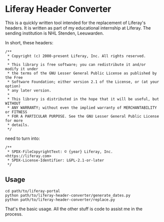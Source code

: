 # Liferay Header Converter

This is a quickly written tool intended for the replacement of Liferay's
headers. It is written as part of my educational internship at Liferay. The
sending institution is NHL Stenden, Leeuwarden.

In short, these headers:

```
/**
 * Copyright (c) 2000-present Liferay, Inc. All rights reserved.
 *
 * This library is free software; you can redistribute it and/or modify it under
 * the terms of the GNU Lesser General Public License as published by the Free
 * Software Foundation; either version 2.1 of the License, or (at your option)
 * any later version.
 *
 * This library is distributed in the hope that it will be useful, but WITHOUT
 * ANY WARRANTY; without even the implied warranty of MERCHANTABILITY or FITNESS
 * FOR A PARTICULAR PURPOSE. See the GNU Lesser General Public License for more
 * details.
 */
```

need to turn into:

```
/**
 * SPDX-FileCopyrightText: © {year} Liferay, Inc. <https://liferay.com>
 * SPDX-License-Identifier: LGPL-2.1-or-later
 */
```

## Usage

```
cd path/to/liferay-portal
python path/to/liferay-header-converter/generate_dates.py
python path/to/liferay-header-converter/replace.py
```

That's the basic usage. All the other stuff is code to assist me in the process.
